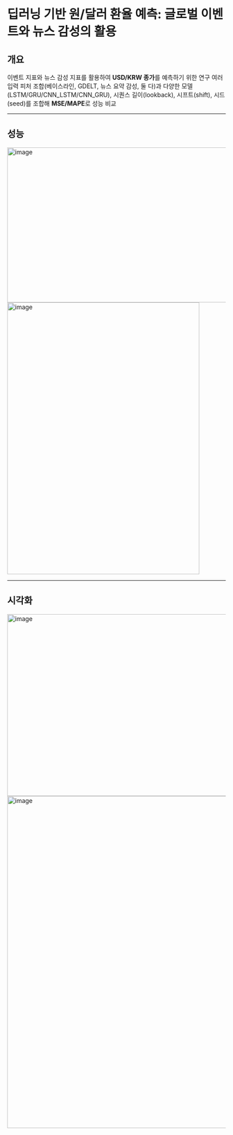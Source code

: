 # 딥러닝 기반 원/달러 환율 예측: 글로벌 이벤트와 뉴스 감성의 활용

## 개요
이벤트 지표와 뉴스 감성 지표를 활용하여 **USD/KRW 종가**를 예측하기 위한 연구
여러 입력 피처 조합(베이스라인, GDELT, 뉴스 요약 감성, 둘 다)과 다양한 모델(LSTM/GRU/CNN_LSTM/CNN_GRU), 시퀀스 길이(lookback), 시프트(shift), 시드(seed)를 조합해 **MSE/MAPE**로 성능 비교

---

## 성능
<img width="592" height="357" alt="image" src="https://github.com/user-attachments/assets/00599aa8-d42e-4af8-8a03-9fc993ec5baf" />
<img width="443" height="626" alt="image" src="https://github.com/user-attachments/assets/30e36748-e4f1-4754-b0ff-2da7d6562edc" />

---

## 시각화
<img width="989" height="419" alt="image" src="https://github.com/user-attachments/assets/b98abe9d-03c6-441b-84e9-0b2d21c72a04" />
<img width="965" height="765" alt="image" src="https://github.com/user-attachments/assets/e399173a-8b69-442a-8a1e-8d78853fb7f7" />


